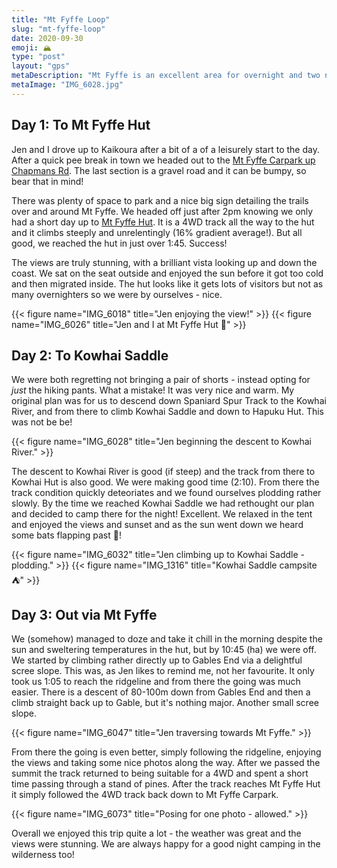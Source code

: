 ```yaml
---
title: "Mt Fyffe Loop"
slug: "mt-fyffe-loop"
date: 2020-09-30
emoji: 🏔
type: "post"
layout: "gps"
metaDescription: "Mt Fyffe is an excellent area for overnight and two night trips, with lots of options, track variety and beautiful views."
metaImage: "IMG_6028.jpg"
---
```


## Day 1: To Mt Fyffe Hut

Jen and I drove up to Kaikoura after a bit of a of a leisurely start to the day. After a quick pee break in town we headed out to the [Mt Fyffe Carpark up Chapmans Rd](https://goo.gl/maps/p1Jay3ppQM9VL6yT7). The last section is a gravel road and it can be bumpy, so bear that in mind!

There was plenty of space to park and a nice big sign detailing the trails over and around Mt Fyffe. We headed off just after 2pm knowing we only had a short day up to [Mt Fyffe Hut](https://www.doc.govt.nz/parks-and-recreation/places-to-go/marlborough/places/ka-whata-tu-o-rakihouia-clarence/things-to-do/huts/mt-fyffe-hut/). It is a 4WD track all the way to the hut and it climbs steeply and unrelentingly (16% gradient average!). But all good, we reached the hut in just over 1:45. Success!

The views are truly stunning, with a brilliant vista looking up and down the coast. We sat on the seat outside and enjoyed the sun before it got too cold and then migrated inside. The hut looks like it gets lots of visitors but not as many overnighters so we were by ourselves - nice.

{{< figure name="IMG_6018" title="Jen enjoying the view!" >}}
{{< figure name="IMG_6026" title="Jen and I at Mt Fyffe Hut 🥰" >}}

## Day 2: To Kowhai Saddle

We were both regretting not bringing a pair of shorts - instead opting for _just_ the hiking pants. What a mistake! It was very nice and warm. My original plan was for us to descend down Spaniard Spur Track to the Kowhai River, and from there to climb Kowhai Saddle and down to Hapuku Hut. This was not be be!

{{< figure name="IMG_6028" title="Jen beginning the descent to Kowhai River." >}}

The descent to Kowhai River is good (if steep) and the track from there to Kowhai Hut is also good. We were making good time (2:10). From there the track condition quickly deteoriates and we found ourselves plodding rather slowly. By the time we reached Kowhai Saddle we had rethought our plan and decided to camp there for the night! Excellent. We relaxed in the tent and enjoyed the views and sunset and as the sun went down we heard some bats flapping past 🦇!

{{< figure name="IMG_6032" title="Jen climbing up to Kowhai Saddle - plodding." >}}
{{< figure name="IMG_1316" title="Kowhai Saddle campsite ⛺️" >}}

## Day 3: Out via Mt Fyffe

We (somehow) managed to doze and take it chill in the morning despite the sun and sweltering temperatures in the hut, but by 10:45 (ha) we were off. We started by climbing rather directly up to Gables End via a delightful scree slope. This was, as Jen likes to remind me, not her favourite. It only took us 1:05 to reach the ridgeline and from there the going was much easier. There is a descent of 80-100m down from Gables End and then a climb straight back up to Gable, but it's nothing major. Another small scree slope.

{{< figure name="IMG_6047" title="Jen traversing towards Mt Fyffe." >}}

From there the going is even better, simply following the ridgeline, enjoying the views and taking some nice photos along the way. After we passed the summit the track returned to being suitable for a 4WD and spent a short time passing through a stand of pines. After the track reaches Mt Fyffe Hut it simply followed the 4WD track back down to Mt Fyffe Carpark.

{{< figure name="IMG_6073" title="Posing for one photo - allowed." >}}

Overall we enjoyed this trip quite a lot - the weather was great and the views were stunning. We are always happy for a good night camping in the wilderness too!
